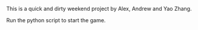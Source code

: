 This is a quick and dirty weekend project by Alex, Andrew and Yao Zhang. 

Run the python script to start the game.